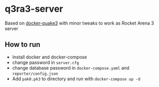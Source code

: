 # q3ra3-server

Based on [docker-quake3](https://github.com/InAnimaTe/docker-quake3) with minor tweaks to work as Rocket Arena 3 server

## How to run

* Install docker and docker-compose
* change password in `server.cfg`
* change database password in `docker-compose.yaml` and `reporter/config.json`
* Add `pak0.pk3` to directory and run with `docker-compose up -d`
